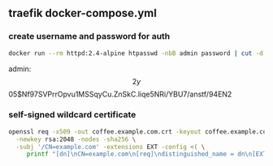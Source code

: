## traefik docker-compose.yml

### create username and password for auth

```bash
docker run --rm httpd:2.4-alpine htpasswd -nbB admin password | cut -d ":" -f 2
```

admin:$$2y$$05$Nf97SVPrrOpvu1MSSqyCu.ZnSkC.liqe5NRi/YBU7/anstf/94EN2

### self-signed wildcard certificate

```bash
openssl req -x509 -out coffee.example.com.crt -keyout coffee.example.com.key \
  -newkey rsa:2048 -nodes -sha256 \
  -subj '/CN=example.com' -extensions EXT -config <( \
     printf "[dn]\nCN=example.com\n[req]\ndistinguished_name = dn\n[EXT]\nsubjectAltName=DNS:*.example.com\nkeyUsage=digitalSignature\nextendedKeyUsage=serverAuth")
```
